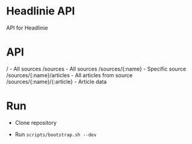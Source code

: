Headlinie API
================

API for Headlinie

API
================

/ - All sources
/sources - All sources
/sources/{:name} - Specific source
/sources/{:name}/articles - All articles from source
/sources/{:name}/{:article} - Article data

Run
================

* Clone repository

* Run ```scripts/bootstrap.sh --dev```
